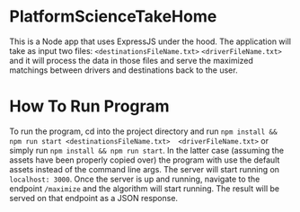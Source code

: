 # PlatformScienceTakeHome
This is a Node app that uses ExpressJS under the hood. The application will take as input two files: `<destinationsFileName.txt>` `<driverFileName.txt>` and it will process the data in those files and serve the maximized matchings between drivers and destinations back to the user.

# How To Run Program
To run the program, cd into the project directory and run `npm install && npm run start <destinationsFileName.txt>  <driverFileName.txt>` or simply run `npm install && npm run start`. In the latter case (assuming the assets have been properly copied over) the program with use the default assets instead of the command line args. The server will start running on `localhost: 3000`. Once the server is up and running, navigate to the endpoint `/maximize` and the algorithm will start running. The result will be served on that endpoint as a JSON response.
